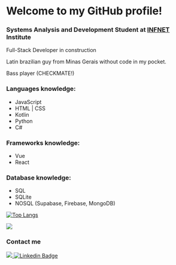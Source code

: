 
# Welcome to my GitHub profile!

### Systems Analysis and Development Student at <a href="https://www.infnet.edu.br/infnet" target="_blank">INFNET</a> Institute

Full-Stack Developer in construction 

Latin brazilian guy from Minas Gerais without code in my pocket.

Bass player (CHECKMATE!)


### Languages knowledge:
- JavaScript      
- HTML | CSS
- Kotlin 
- Python
- C#

### Frameworks knowledge:
- Vue
- React

### Database knowledge:
- SQL
- SQLite
- NOSQL (Supabase, Firebase, MongoDB)
   
[![Top Langs](https://github-readme-stats.vercel.app/api/top-langs/?username=PedroHumberto&layout=compact&langs_count=7&theme=onedark)](https://github.com/anuraghazra/github-readme-stats)

<img src="https://github-readme-stats.vercel.app/api?username=PedroHumberto&show_icons=true&theme=onedark&include_all_commits=true&count_private=true"/>

### Contact me 
<a href="https://wa.me/<5531993390959>" target="_blank"><img src="https://img.shields.io/badge/WhatsApp-25D366?style=for-the-badge&logo=whatsapp&logoColor=white" target="_blank"> [![Linkedin Badge](https://img.shields.io/badge/LinkedIn-0077B5?style=for-the-badge&logo=linkedin&logoColor=white)](https://www.linkedin.com/in/pedro-cardoso-864542200/)</a>
